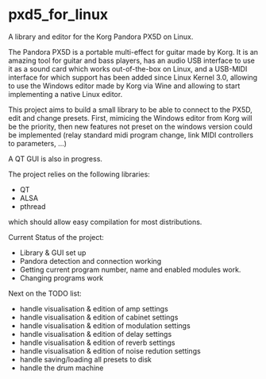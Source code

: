pxd5_for_linux
==============

A library and editor for the Korg Pandora PX5D on Linux.

The Pandora PX5D is a portable multi-effect for guitar made by Korg. 
It is an amazing tool for guitar and bass players, has an audio USB interface to use it as a 
sound card which works out-of-the-box on Linux, and a USB-MIDI interface for which support has 
been added since Linux Kernel 3.0, allowing to use the Windows editor made by Korg via Wine and 
allowing to start implementing a native Linux editor.

This project aims to build a small library to be able to connect to the PX5D, edit and change presets.
First, mimicing the Windows editor from Korg will be the priority, then new features not preset
on the windows version could be implemented (relay standard midi program change, link MIDI controllers to
parameters, ...)

A QT GUI is also in progress.

The project relies on the following libraries:
- QT
- ALSA
- pthread

which should allow easy compilation for most distributions.

Current Status of the project:

* Library & GUI set up
* Pandora detection and connection working
* Getting current program number, name and enabled modules work.
* Changing programs work

Next on the TODO list:

* handle visualisation & edition of amp settings
* handle visualisation & edition of cabinet settings
* handle visualisation & edition of modulation settings
* handle visualisation & edition of delay settings
* handle visualisation & edition of reverb settings
* handle visualisation & edition of noise redution settings
* handle saving/loading all presets to disk
* handle the drum machine
